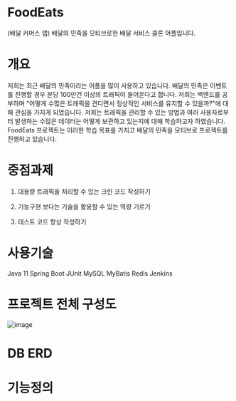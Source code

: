 # FoodEats
(배달 커머스 앱) 배달의 민족을 모티브로한 배달 서비스 클론 어플입니다.


# 개요
저희는 최근 배달의 민족이라는 어플을 많이 사용하고 있습니다. 배달의 민족은 이벤트를 진행할 경우 분당 100만건 이상의 트래픽이 들어온다고 합니다. 저희는 백엔드를 공부하며 "어떻게 수많은 트래픽을 견디면서 정상적인 서비스를 유지할 수 있을까?"에 대해 관심을 가지게 되었습니다. 저희는 트래픽을 관리할 수 있는 방법과 여러 사용자로부터 발생하는 수많은 데이터는 어떻게 보관하고 있는지에 대해 학습하고자 하였습니다. FoodEats 프로젝트는 이러한 학습 목표를 가지고 배달의 민족을 모티브로 프로젝트를 진행하고 있습니다.

# 중점과제
1. 대용량 트래픽을 처리할 수 있는 크린 코드 작성하기

2. 기능구현 보다는 기술을 활용할 수 있는 역량 기르기

3. 테스트 코드 항상 작성하기


# 사용기술
Java 11
Spring Boot
JUnit
MySQL
MyBatis
Redis
Jenkins


# 프로젝트 전체 구성도
![image](https://user-images.githubusercontent.com/83272619/122491715-76c33400-d01f-11eb-8e15-741439787008.png)


# DB ERD


# 기능정의

